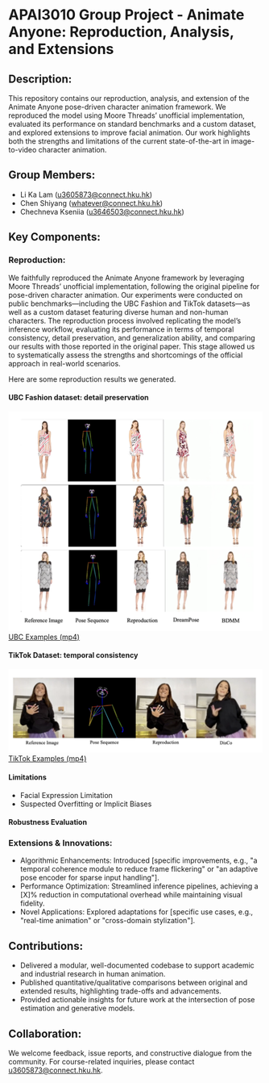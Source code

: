 # APAI3010 Group Project - Animate Anyone: Reproduction, Analysis, and Extensions

## Description:
This repository contains our reproduction, analysis, and extension of the Animate Anyone pose-driven character animation framework. We reproduced the model using Moore Threads’ unofficial implementation, evaluated its performance on standard benchmarks and a custom dataset, and explored extensions to improve facial animation. Our work highlights both the strengths and limitations of the current state-of-the-art in image-to-video character animation.

## Group Members:
- Li Ka Lam (u3605873@connect.hku.hk)
- Chen Shiyang (whatever@connect.hku.hk)
- Chechneva Kseniia (u3646503@connect.hku.hk)
  
## Key Components:

### Reproduction:

We faithfully reproduced the Animate Anyone framework by leveraging Moore Threads’ unofficial implementation, following the original pipeline for pose-driven character animation. Our experiments were conducted on public benchmarks—including the UBC Fashion and TikTok datasets—as well as a custom dataset featuring diverse human and non-human characters. The reproduction process involved replicating the model’s inference workflow, evaluating its performance in terms of temporal consistency, detail preservation, and generalization ability, and comparing our results with those reported in the original paper. This stage allowed us to systematically assess the strengths and shortcomings of the official approach in real-world scenarios.

Here are some reproduction results we generated.

#### UBC Fashion dataset: detail preservation 

![UBC Examples (png)](https://github.com/Shannon-whatever/Animate-Anyone-1-Group-project/blob/main/Figures/UBC_fashion_comparison.png)
[UBC Examples (mp4)](https://github.com/Shannon-whatever/Animate-Anyone-1-Group-project/tree/main/demos/ubc)

#### TikTok Dataset: temporal consistency

![TikTok Examples (png)](https://github.com/Shannon-whatever/Animate-Anyone-1-Group-project/blob/main/Figures/TikTok_comparison.png)
[TikTok Examples (mp4)](https://github.com/Shannon-whatever/Animate-Anyone-1-Group-project/tree/main/demos/tiktok)

#### Limitations

- Facial Expression Limitation
- Suspected Overfitting or Implicit Biases

#### Robustness Evaluation

### Extensions & Innovations:

- Algorithmic Enhancements: Introduced [specific improvements, e.g., "a temporal coherence module to reduce frame flickering" or "an adaptive pose encoder for sparse input handling"].
- Performance Optimization: Streamlined inference pipelines, achieving a [X]% reduction in computational overhead while maintaining visual fidelity.
- Novel Applications: Explored adaptations for [specific use cases, e.g., "real-time animation" or "cross-domain stylization"].

## Contributions:

- Delivered a modular, well-documented codebase to support academic and industrial research in human animation.
- Published quantitative/qualitative comparisons between original and extended results, highlighting trade-offs and advancements.
- Provided actionable insights for future work at the intersection of pose estimation and generative models.

## Collaboration:
We welcome feedback, issue reports, and constructive dialogue from the community. For course-related inquiries, please contact u3605873@connect.hku.hk.
